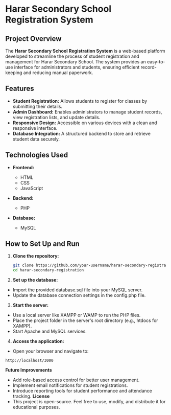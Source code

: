 # Harar Secondary School Registration System

## Project Overview

The **Harar Secondary School Registration System** is a web-based platform developed to streamline the process of student registration and management for Harar Secondary School. The system provides an easy-to-use interface for administrators and students, ensuring efficient record-keeping and reducing manual paperwork.  

## Features

- **Student Registration:** Allows students to register for classes by submitting their details.  
- **Admin Dashboard:** Enables administrators to manage student records, view registration lists, and update details.  
- **Responsive Design:** Accessible on various devices with a clean and responsive interface.  
- **Database Integration:** A structured backend to store and retrieve student data securely.  

## Technologies Used  

- **Frontend:**  
  - HTML  
  - CSS  
  - JavaScript  

- **Backend:**  
  - PHP  

- **Database:**  
  - MySQL  

## How to Set Up and Run  

1. **Clone the repository:**  
   ```bash  
   git clone https://github.com/your-username/harar-secondary-registration.git  
   cd harar-secondary-registration  
2. **Set up the database:**
  - Import the provided database.sql file into your MySQL server.
  - Update the database connection settings in the config.php file.
3. **Start the server:**
  - Use a local server like XAMPP or WAMP to run the PHP files.
  - Place the project folder in the server's root directory (e.g., htdocs for XAMPP).
  - Start Apache and MySQL services.
4. **Access the application:**
  - Open your browser and navigate to:
   ```
http://localhost/3000

```
**Future Improvements**
  - Add role-based access control for better user management.
  - Implement email notifications for student registrations.
  - Introduce reporting tools for student performance and attendance tracking.
**License**
  - This project is open-source. Feel free to use, modify, and distribute it for educational purposes.
